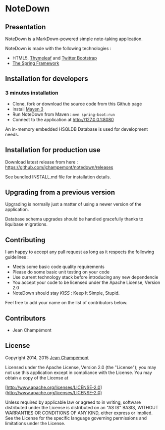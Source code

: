 NoteDown
=============

Presentation
-------------
NoteDown is a MarkDown-powered simple note-taking application.

NoteDown is made with the following technologies :

- HTML5, [Thymeleaf](http://www.thymeleaf.org/) and [Twitter Bootstrap](http://twitter.github.com/bootstrap/)
- [The Spring Framework](http://www.springsource.org/)

Installation for developers
---------------------------
### 3 minutes installation

- Clone, fork or download the source code from this Github page
- Install [Maven 3](http://maven.apache.org/)
- Run NoteDown from Maven : `mvn spring-boot:run`
- Connect to the application at http://127.0.0.1:8080

An in-memory embedded HSQLDB Database is used for development needs.

Installation for production use
-------------------------------
Download latest release from here : https://github.com/jchampemont/notedown/releases

See bundled INSTALL.md file for installation details.


Upgrading from a previous version
---------------------------------------
Upgrading is normally just a matter of using a newer version of the application.

Database schema upgrades should be handled gracefully thanks to liquibase migrations.

Contributing
------------
I am happy to accept any pull request as long as it respects the following guidelines :

- Meets some basic code quality requirements
- Please do some basic unit testing on your code
- Use current technology stack before introducing any new dependencie
- You accept your code to be licensed under the Apache License, Version 2.0
- NoteDown should stay *KISS* : Keep It Simple, Stupid.

Feel free to add your name on the list of contributors below.

Contributors
------------

- Jean Champémont

License
-------

Copyright 2014, 2015 [Jean Champémont](http://www.jeanchampemont.com)

Licensed under the Apache License, Version 2.0 (the "License");
you may not use this application except in compliance with the License.
You may obtain a copy of the License at

[http://www.apache.org/licenses/LICENSE-2.0](http://www.apache.org/licenses/LICENSE-2.0)

Unless required by applicable law or agreed to in writing, software
distributed under the License is distributed on an "AS IS" BASIS,
WITHOUT WARRANTIES OR CONDITIONS OF ANY KIND, either express or implied.
See the License for the specific language governing permissions and
limitations under the License.
